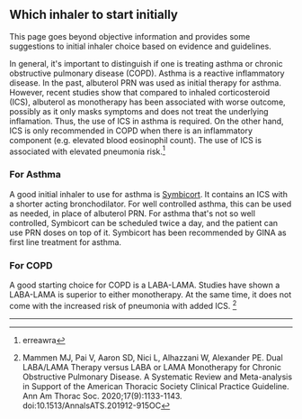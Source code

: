 
## Which inhaler to start initially

This page goes beyond objective information and provides some suggestions to initial inhaler choice based on evidence and guidelines.

In general, it's important to distinguish if one is treating asthma or chronic obstructive pulmonary disease (COPD). Asthma is a reactive inflammatory disease. In the past, albuterol PRN was used as initial therapy for asthma. However, recent studies show that compared to inhaled corticosteroid (ICS), albuterol as monotherapy has been associated with worse outcome, possibly as it only masks symptoms and does not treat the underlying inflamation. Thus, the use of ICS in asthma is required. On the other hand, ICS is only recommended in COPD when there is an inflammatory component (e.g. elevated blood eosinophil count). The use of ICS is associated with elevated pneumonia risk.[^1]

### For Asthma

A good initial inhaler to use for asthma is [Symbicort](/i/Symbicort). It contains an ICS with a shorter acting bronchodilator. For well controlled asthma, this can be used as needed, in place of albuterol PRN. For asthma that's not so well controlled, Symbicort can be scheduled twice a day, and the patient can use PRN doses on top of it. Symbicort has been recommended by GINA as first line treatment for asthma.

### For COPD

A good starting choice for COPD is a LABA-LAMA. Studies have shown a LABA-LAMA is superior to either monotherapy. At the same time, it does not come with the increased risk of pneumonia with added ICS. [^2]

---

[^1]: erreawra

[^2]: Mammen MJ, Pai V, Aaron SD, Nici L, Alhazzani W, Alexander PE. Dual LABA/LAMA Therapy versus LABA or LAMA Monotherapy for Chronic Obstructive Pulmonary Disease. A Systematic Review and Meta-analysis in Support of the American Thoracic Society Clinical Practice Guideline. Ann Am Thorac Soc. 2020;17(9):1133-1143. doi:10.1513/AnnalsATS.201912-915OC

[^3]: Foster WM, Bergofsky EH, Bohning DE, Lippmann M, Albert RE. Effect of adrenergic agents and their mode of action on mucociliary clearance in man. J Appl Physiol. 1976;41(2):146-152. doi:10.1152/jappl.1976.41.2.146

